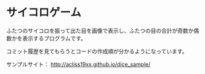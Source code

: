サイコロゲーム
===========
ふたつのサイコロを振って出た目を画像で表示し、ふたつの目の合計が奇数か偶数かを表示するプログラムです。

コミット履歴を見てもらうとコードの作成順が分かるようになっています。

サンプルサイト：
http://acliss19xx.github.io/dice_sample/

